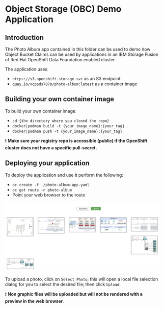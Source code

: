 # Object Storage (OBC) Demo Application

## Introduction

The Photo Album app contained in this folder can be used to demo
how Object Bucket Claims can be used by applications in an IBM Storage Fusion
of Red Hat OpenShift Data Foundation enabled cluster.

The application uses:

* `https://s3.openshift-storage.svc` as an S3 endpoint
* `quay.io/vcppds7878/photo-album:latest` as a container image

## Building your own container image

To build your own container image:

* `cd {the directory where you cloned the repo}`
* `docker|podman build -t {your_image_name}:{your_tag} .`
* `docker|podman push -t {your_image_name}:{your_tag}`

:exclamation: __Make sure your registry repo is accessible (public) if the OpenShift cluster does not have a specific pull-secret.__

## Deploying your application

To deploy the application and use it perform the following:

* `oc create -f ./photo-album-app.yaml`
* `oc get route -n photo-album`
* Point your web browser to the route

![Photo Album Web Page](photo-album-ui.png)

To upload a photo, click on `Select Photo`; this will open a local file selection dialog for you to
select the desired file; then click `Upload`.

:exclamation: __Non graphic files will be uploaded but will not be rendered with a preview in the web browser.__

